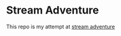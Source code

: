 # Stream Adventure

This repo is my attempt at [stream adventure](https://github.com/substack/stream-adventure)